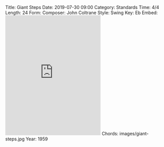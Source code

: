 Title: Giant Steps
Date: 2019-07-30 09:00
Category: Standards
Time: 4/4
Length: 24
Form:
Composer: John Coltrane
Style: Swing
Key: Eb
Embed: <iframe src="https://open.spotify.com/embed/playlist/5w5EhVjO7Ov3BFn6E45sgJ" width="300" height="380" frameborder="0" allowtransparency="true" allow="encrypted-media"></iframe>
Chords: images/giant-steps.jpg
Year: 1959
